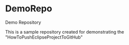 # DemoRepo
Demo Repository

This is a sample repository created for demonstrating the "HowToPushEclipseProjectToGitHub"
